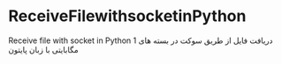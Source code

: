 # ReceiveFilewithsocketinPython
Receive file with socket in Python
دریافت فایل از طریق سوکت در بسته های 1 مگابایتی با زبان پایتون
